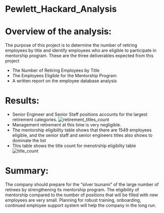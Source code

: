 # Pewlett_Hackard_Analysis

# Overview of the analysis:
The purpose of this project is to determine the number of retiring employees by title and identify employees who are eligible to participate in mentorship program.
These are the three deliverables expected from this project
 * The Number of Retiring Employees by Title
 * The Employees Eligible for the Mentorship Program
 * A written report on the employee database analysis

# Results:
* Senior Engineer and Senior Staff positions accounts for the largest retirement categories. 
![retirement_titles_count](https://user-images.githubusercontent.com/102333060/168478363-d9a2148e-6f61-4b0d-8191-7072d61cdd16.png)
* Management retirement at this time is very negligible. 
* The mentorship eligibility table shows that there are 1549 employees eligible, and the senior staff and senior engineers titles also shows to dominate the list
* This table shows the title count for menotrship eligiblity table
![title_count](https://user-images.githubusercontent.com/102333060/168478438-06e3416b-4de7-4420-a1c8-dfd09c68d07a.png)


# Summary:
The company should prepare for the “silver tsunami” of the large number of retirees by strengthening its mentorship program. The eligibility of mentorship compared to the number of positions that will be filled with new employees are very small. Planning for robust training, onboarding, continued employee support system will help the company in the long run. 
